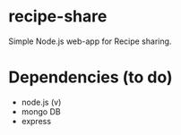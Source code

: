 # recipe-share
Simple Node.js web-app for Recipe sharing.
# Dependencies (to do)
* node.js (v)
* mongo DB 
* express

